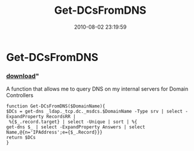 ﻿---
pid:            2042
parent:         0
children:       
poster:         Cameron Ove
title:          Get-DCsFromDNS
date:           2010-08-02 23:19:59
format:         posh
---

# Get-DCsFromDNS

### [download](2042.ps1)"

A function that allows me to query DNS on my internal servers for Domain Controllers

```posh
function Get-DCsFromDNS($DomainName){    
$DCs = get-dns _ldap._tcp.dc._msdcs.$DomainName -Type srv | select -ExpandProperty RecordsRR | 
 %{$_.record.target} | select -Unique | sort | %{
get-dns $_ | select -ExpandProperty Answers | select Name,@{n='IPAddress';e={$_.Record}}}
return $DCs
}

```
